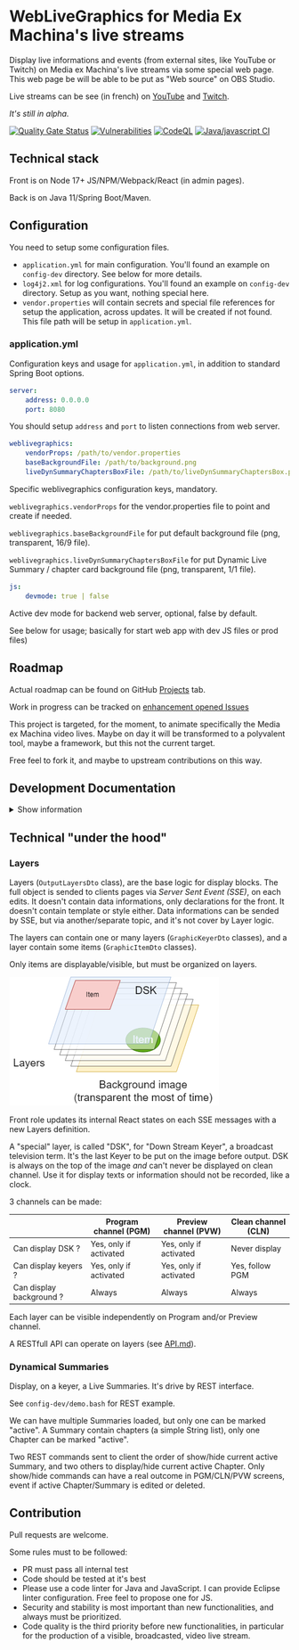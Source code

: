 # WebLiveGraphics for Media Ex Machina's live streams

Display live informations and events (from external sites, like YouTube or Twitch)
on Media ex Machina's live streams via some special web page.
This web page be will be able to be put as "Web source" on OBS Studio.

Live streams can be see (in french) on [YouTube](https://mexm.media/youtube) and [Twitch](https://www.twitch.tv/mediaexmachina/).

_It's still in alpha._

[![Quality Gate Status](https://sonarcloud.io/api/project_badges/measure?project=mediaexmachina_weblivegraphics&metric=alert_status)](https://sonarcloud.io/summary/new_code?id=mediaexmachina_weblivegraphics)
[![Vulnerabilities](https://sonarcloud.io/api/project_badges/measure?project=mediaexmachina_weblivegraphics&metric=vulnerabilities)](https://sonarcloud.io/summary/new_code?id=mediaexmachina_weblivegraphics)
[![CodeQL](https://github.com/mediaexmachina/weblivegraphics/actions/workflows/codeql-analysis.yml/badge.svg)](https://github.com/mediaexmachina/weblivegraphics/actions/workflows/codeql-analysis.yml)
[![Java/javascript CI](https://github.com/mediaexmachina/weblivegraphics/actions/workflows/test-sonar.yml/badge.svg)](https://github.com/mediaexmachina/weblivegraphics/actions/workflows/test-sonar.yml)

## Technical stack

Front is on Node 17+ JS/NPM/Webpack/React (in admin pages).

Back is on Java 11/Spring Boot/Maven.

## Configuration

You need to setup some configuration files.

- `application.yml` for main configuration.
  You'll found an example on `config-dev` directory.
  See below for more details.
- `log4j2.xml` for log configurations.
  You'll found an example on `config-dev` directory.
  Setup as you want, nothing special here.
- `vendor.properties` will contain secrets and special
  file references for setup the application, across updates.
  It will be created if not found.
  This file path will be setup in `application.yml`.

### application.yml

Configuration keys and usage for `application.yml`, in addition to standard Spring Boot options.

```yml
server:
    address: 0.0.0.0
    port: 8080
```

You should setup `address` and `port` to listen connections from web server.

```yml
weblivegraphics:
    vendorProps: /path/to/vendor.properties
    baseBackgroundFile: /path/to/background.png
    liveDynSummaryChaptersBoxFile: /path/to/liveDynSummaryChaptersBox.png
```

Specific weblivegraphics configuration keys, mandatory.

`weblivegraphics.vendorProps` for the vendor.properties file to point and create if needed.

`weblivegraphics.baseBackgroundFile` for put default background file (png, transparent, 16/9 file).

`weblivegraphics.liveDynSummaryChaptersBoxFile` for put Dynamic Live Summary / chapter card background file (png, transparent, 1/1 file).

```yml
js:
    devmode: true | false
```

Active dev mode for backend web server, optional, false by default.

See below for usage; basically for start web app with dev JS files or prod files)

## Roadmap

Actual roadmap can be found on GitHub [Projects](https://github.com/mediaexmachina/weblivegraphics/projects) tab.

Work in progress can be tracked on [enhancement opened Issues](https://github.com/mediaexmachina/weblivegraphics/issues?q=is%3Aissue+is%3Aopen+label%3Aenhancement)

This project is targeted, for the moment,
to animate specifically the Media ex Machina video lives.
Maybe on day it will be transformed to a polyvalent tool,
maybe a framework, but this not the current target.

Free feel to fork it, and maybe to upstream contributions on this way.

## Development Documentation

<details>
<summary>Show information</summary>

### Setup Java

- JDK/JRE 11
- Maven

For build a self-run jar file :

```bash
mvn package
```

The file will be builded on `target/weblivegraphics-X.Y.Z.jar`.

You should build **before** the production-compatible front with `npm install`.
It will be added on the jar. See below.

### Test Java

Just run:

```bash
mvn test
```

### Setup JS

Install Node 17+ from [Nodesource](https://github.com/nodesource/distributions/blob/master/README.md#debinstall):

Example for Debian likes distributions:

```bash
curl -fsSL https://deb.nodesource.com/setup_17.x | bash -
apt-get install -y nodejs
```

And compile:

```bash
npm install --save-dev webpack
npm install --save-dev webpack-cli
npm install compression-webpack-plugin --save-dev
npm install # Prepare production script
npm run watch # Prepare dev script
```

Spring Boot configuration (`application.yml` file)
can choose between prod JS bundle _or_ dev mode.

Switch with:

```yml
js:
    devmode: true | false
```

`js.devmode` is not mandatory.

### Test JavaScript

Just run:

```bash
npm run test
```

You don't need a valid/running/configured Java application to run JS tests.

You'll found JS test files in `src/test/js`.

### Run Java application from JS environment

Just run:

```bash
npm run back
```

For start Spring Boot app via maven in "js dev mod".
Configuration files will be founded on `src/test/js/back-config`.

### Automatic code formatting

Via Prettier (in Node/NPM world).

Just run:

```bash
npm run format
```

And just for check w/o modify files:

```bash
node_modules/.bin/prettier --check .
```

</details>

## Technical "under the hood"

### Layers

Layers (`OutputLayersDto` class), are the base logic for display blocks.
The full object is sended to clients pages via _Server Sent Event (SSE)_, on each edits.
It doesn't contain data informations, only declarations for the front.
It doesn't contain template or style either.
Data informations can be sended by SSE, but via another/separate topic, and it's not cover by Layer logic.

The layers can contain one or many layers (`GraphicKeyerDto` classes), and a layer contain some items (`GraphicItemDto` classes).

Only items are displayable/visible, but must be organized on layers.

<img src="doc/layer_logic.png" />

Front role updates its internal React states on each SSE messages with a new Layers definition.

A "special" layer, is called "DSK", for "Down Stream Keyer", a broadcast television term. It's the last Keyer to be put on the image before output.
DSK is always on the top of the image _and_ can't never be displayed on clean channel.
Use it for display texts or information should not be recorded, like a clock.

3 channels can be made:

|                          | Program channel (PGM)  | Preview channel (PVW)  | Clean channel (CLN) |
| ------------------------ | ---------------------- | ---------------------- | ------------------- |
| Can display DSK ?        | Yes, only if activated | Yes, only if activated | Never display       |
| Can display keyers ?     | Yes, only if activated | Yes, only if activated | Yes, follow PGM     |
| Can display background ? | Always                 | Always                 | Always              |

Each layer can be visible independently on Program and/or Preview channel.

A RESTfull API can operate on layers (see [API.md](API.md)).

### Dynamical Summaries

Display, on a keyer, a Live Summaries. It's drive by REST interface.

See `config-dev/demo.bash` for REST example.

We can have multiple Summaries loaded, but only one can be marked "active". A Summary contain chapters (a simple String list), only one Chapter can be marked "active".

Two REST commands sent to client the order of show/hide current active Summary, and two others to display/hide current active Chapter. Only show/hide commands can have a real outcome in PGM/CLN/PVW screens, event if active Chapter/Summary is edited or deleted.

## Contribution

Pull requests are welcome.

Some rules must to be followed:

- PR must pass all internal test
- Code should be tested at it's best
- Please use a code linter for Java and JavaScript.
  I can provide Eclipse linter configuration.
  Free feel to propose one for JS.
- Security and stability is most important than new functionalities,
  and always must be prioritized.
- Code quality is the third priority before new functionalities,
  in particular for the production of a visible, broadcasted, video live stream.
